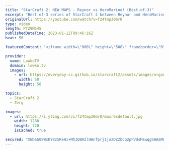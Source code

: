 ```yaml
---
title: "StarCraft 2: NEW MAPS - Reynor vs HeroMarine! (Best-of-3)"
excerpt: "Best-of-3 series of StarCraft 2 between Reynor and HeroMarine. This series is a great example of the \"tempo advantage\" that we see all the time in StarCraft 2. First it's in favour of the Terran, then it's in favour of the Zerg.  Support my work: https://patreon.com/lowkotv Lowko Merch: https://lowko.shop"
originalUrl: https://youtube.com/watch?v=f24tmp30mr0
type: video
length: PT29M54S
publishedDateTime: 2023-01-12T09:46:16Z
heat: 50

featuredContent: "<iframe width=\"800\" height=\"500\" frameborder=\"0\" src=\"https://www.youtube.com/embed/f24tmp30mr0\" allow=\"accelerometer; autoplay; encrypted-media; gyroscope; picture-in-picture\" allowfullscreen></iframe>"

provider:
  name: LowkoTV
  domain: lowko.tv
  images:
    - url: https://everyday-cc.github.io/starcraft2/assets/images/organizations/lowko.tv-50x50.jpg
      width: 50
      height: 50

topics:
  - StarCraft 2
  - Zerg

images:
  - url: https://i.ytimg.com/vi/f24tmp30mr0/maxresdefault.jpg
    width: 1280
    height: 720
    isCached: true

secured: "XWDaG08WxKY8zSReHi+MhIQBR2lUWnfprj1juzDZZbCG2pPVdsMEwqgSWAaMLSkK4cA41/sxRJksWCaDcRUIiI7MGvEy6sgUVQr18SIOxnit+327nltAhwOTOEtz04Gu7oF9dGX6H1zE350PM4lmojI1e7YUx+M1+5Mo6RSE8+oIYyVA7Tszm1ytLZVkpwe3LlZSjyPJk3P4Y87dHV0VwxBfG0NH4EN7DwuQNb1N4XlMXIb4qdFPsV26WXHLIBJJzMshHWpNDTqpsLWE14Ru+2WbckpV2C+A7ArA6ivTkE56UthFLw8kWDG015x2rFJqMET+9/nrJNaEnPYwT1dU0CSXa7Nc+BZU5OrQ2RoWmxQFZIFfEv748dO9p06s4QNEiXD8GcBCnRgmGKq9kcvwBKNuqFb04kTkewucl/2KTBM=;nLWCZ2qUruxyn24AmWT7vQ=="
---
```


